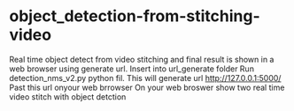 # object_detection-from-stitching-video
Real time object detect from video stitching and final result is shown in a web browser using generate url.
Insert into url_generate folder
Run detection_nms_v2.py python fil.
This will generate url http://127.0.0.1:5000/ 
Past this  url  onyour web brrowser
On  your  web broswer show two real time video stitch with object detction
